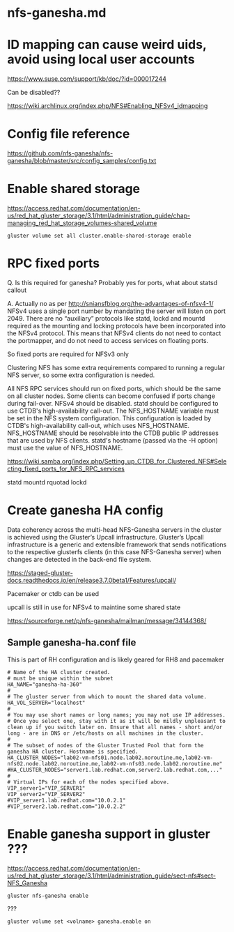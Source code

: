 nfs-ganesha.md
===

# ID mapping can cause weird uids, avoid using local user accounts

https://www.suse.com/support/kb/doc/?id=000017244

Can be disabled??

https://wiki.archlinux.org/index.php/NFS#Enabling_NFSv4_idmapping

# Config file reference

https://github.com/nfs-ganesha/nfs-ganesha/blob/master/src/config_samples/config.txt

# Enable shared storage 

https://access.redhat.com/documentation/en-us/red_hat_gluster_storage/3.1/html/administration_guide/chap-managing_red_hat_storage_volumes-shared_volume

```
gluster volume set all cluster.enable-shared-storage enable
```

# RPC fixed ports

Q. Is this required for ganesha? Probably yes for ports, what about statsd callout

A. Actually no as per http://sniansfblog.org/the-advantages-of-nfsv4-1/
NFSv4 uses a single port number by mandating the server will listen on port 2049. There are no “auxiliary” protocols like statd, lockd and mountd required as the mounting and locking protocols have been incorporated into the NFSv4 protocol. This means that NFSv4 clients do not need to contact the portmapper, and do not need to access services on floating ports.

So fixed ports are required for NFSv3 only

Clustering NFS has some extra requirements compared to running a regular NFS server, so some extra configuration is needed.

All NFS RPC services should run on fixed ports, which should be the same on all cluster nodes. Some clients can become confused if ports change during fail-over.
NFSv4 should be disabled.
statd should be configured to use CTDB's high-availability call-out.
The NFS_HOSTNAME variable must be set in the NFS system configuration. This configuration is loaded by CTDB's high-availability call-out, which uses NFS_HOSTNAME. NFS_HOSTNAME should be resolvable into the CTDB public IP addresses that are used by NFS clients.
statd's hostname (passed via the -H option) must use the value of NFS_HOSTNAME.

https://wiki.samba.org/index.php/Setting_up_CTDB_for_Clustered_NFS#Selecting_fixed_ports_for_NFS_RPC_services

statd
mountd
rquotad
lockd


# Create ganesha HA config

Data coherency across the multi-head NFS-Ganesha servers in the cluster is achieved using the Gluster’s Upcall infrastructure. Gluster’s Upcall infrastructure is a generic and extensible framework that sends notifications to the respective glusterfs clients (in this case NFS-Ganesha server) when changes are detected in the back-end file system.

https://staged-gluster-docs.readthedocs.io/en/release3.7.0beta1/Features/upcall/

Pacemaker or ctdb can be used

upcall is still in use for NFSv4 to maintine some shared state 

https://sourceforge.net/p/nfs-ganesha/mailman/message/34144368/


## Sample ganesha-ha.conf file

This is part of RH configuration and is likely geared for RH8 and pacemaker

```
# Name of the HA cluster created.
# must be unique within the subnet
HA_NAME="ganesha-ha-360"
#
# The gluster server from which to mount the shared data volume.
HA_VOL_SERVER="localhost"
#
# You may use short names or long names; you may not use IP addresses.
# Once you select one, stay with it as it will be mildly unpleasant to clean up if you switch later on. Ensure that all names - short and/or long - are in DNS or /etc/hosts on all machines in the cluster.
#
# The subset of nodes of the Gluster Trusted Pool that form the ganesha HA cluster. Hostname is specified.
HA_CLUSTER_NODES="lab02-vm-nfs01.node.lab02.noroutine.me,lab02-vm-nfs02.node.lab02.noroutine.me,lab02-vm-nfs03.node.lab02.noroutine.me"
#HA_CLUSTER_NODES="server1.lab.redhat.com,server2.lab.redhat.com,..."
#
# Virtual IPs for each of the nodes specified above.
VIP_server1="VIP_SERVER1"
VIP_server2="VIP_SERVER2"
#VIP_server1.lab.redhat.com="10.0.2.1"
#VIP_server2.lab.redhat.com="10.0.2.2"
```

# Enable ganesha support in gluster ???

https://access.redhat.com/documentation/en-us/red_hat_gluster_storage/3.1/html/administration_guide/sect-nfs#sect-NFS_Ganesha

```
gluster nfs-ganesha enable
```

???
```
gluster volume set <volname> ganesha.enable on
```